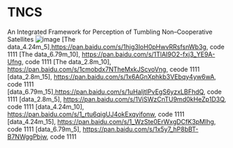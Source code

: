 # TNCS
An Integrated Framework for Perception of Tumbling Non–Cooperative Satellites
![image](https://github.com/jinzhenmu/TNCS/assets/48661603/19576997-70f9-4e54-a74c-ca496d97021b)
[The data_4.24m_5],https://pan.baidu.com/s/1hjg3loH0pHwvRRsfsnWb3g, code 1111 
[The data_6.79m_10], https://pan.baidu.com/s/1TlAI9O2-fxj3_YE9A-Ufng, code 1111 
[The data_2.8m_10], https://pan.baidu.com/s/1cmobdx7NTheMxkJScvoVng, ceode 1111 
[data_2.8m_15], https://pan.baidu.com/s/1x6AGnXphkb3VEbqy4yw6wA, code 1111 
[data_6.79m_15],https://pan.baidu.com/s/1uHaljtlPvEgS6yzxLBFhdQ, code 1111 
[data_2.8m_5], https://pan.baidu.com/s/1ViSWzCnTU9md0kHeZp1D3Q, code 1111 
[data_4.24m_10], https://pan.baidu.com/s/1_rtu6qigUJ4okExqyifonw, code 1111 
[data_4.24m_15], https://pan.baidu.com/s/1_WzSte0ErWxgDCfK3pMlhg, code 1111 
[data_6.79m_5], https://pan.baidu.com/s/1x5y7_hP8bBT-B7NWggPbjw, code 1111 

